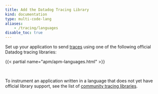 ```yaml
---
title: Add the Datadog Tracing Library
kind: documentation
type: multi-code-lang
aliases:
    - /tracing/languages
disable_toc: true
---
```


Set up your application to send [traces][1] using one of the following official Datadog tracing libraries:

{{< partial name="apm/apm-languages.html" >}}

<br>

To instrument an application written in a language that does not yet have official library support, see the list of [community tracing libraries][2].



[1]: /tracing/visualization/#trace
[2]: /developers/libraries/#apm-tracing-client-libraries
